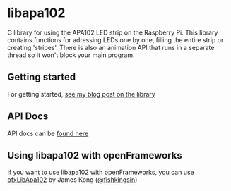 # libapa102
C library for using the APA102 LED strip on the Raspberry Pi. This library contains functions for adressing LEDs one by one, filling the entire strip or creating 'stripes'. There is also an animation API that runs in a separate thread so it won't block your main program.

## Getting started

For getting started, [see my blog post on the library][blogpost]

## API Docs
API docs can be [found here][docs]

## Using libapa102 with openFrameworks

If you want to use libapa102 with openFrameworks, you can use [ofxLibApa102][wrapper] by James Kong ([@fishkingsin][fishkingsin])

[blogpost]: http://dirkwillem.nl/introducing-libapa102/
[docs]: http://libapa102.dirkwillem.nl/
[wrapper]: https://github.com/fishkingsin/ofxLibApa102
[fishkingsin]: https://github.com/fishkingsin
